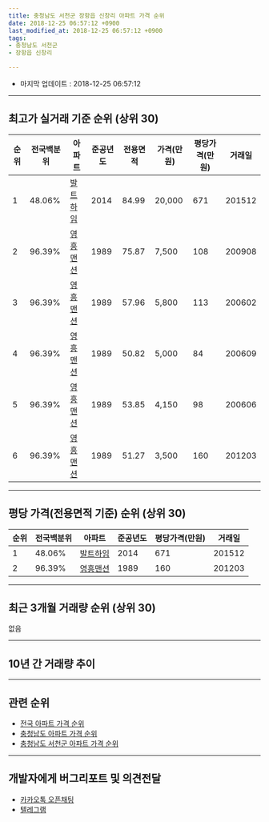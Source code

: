 ```yaml
---
title: 충청남도 서천군 장항읍 신창리 아파트 가격 순위
date: 2018-12-25 06:57:12 +0900
last_modified_at: 2018-12-25 06:57:12 +0900
tags:
- 충청남도 서천군
- 장항읍 신창리

---
```


* 마지막 업데이트 : 2018-12-25 06:57:12

---

## 최고가 실거래 기준 순위 (상위 30)


|순위|전국백분위|아파트|준공년도|전용면적|가격(만원)|평당가격(만원)|거래일|
|---|---|---|---|---|---|---|---|
|1|48.06%|[발트하임](https://search.naver.com/search.naver?query=%EC%B6%A9%EC%B2%AD%EB%82%A8%EB%8F%84+%EC%84%9C%EC%B2%9C%EA%B5%B0+%EC%9E%A5%ED%95%AD%EC%9D%8D+%EC%8B%A0%EC%B0%BD%EB%A6%AC+%EB%B0%9C%ED%8A%B8%ED%95%98%EC%9E%84)|2014|84.99|20,000|671|201512|
|2|96.39%|[영흥맨션](https://search.naver.com/search.naver?query=%EC%B6%A9%EC%B2%AD%EB%82%A8%EB%8F%84+%EC%84%9C%EC%B2%9C%EA%B5%B0+%EC%9E%A5%ED%95%AD%EC%9D%8D+%EC%8B%A0%EC%B0%BD%EB%A6%AC+%EC%98%81%ED%9D%A5%EB%A7%A8%EC%85%98)|1989|75.87|7,500|108|200908|
|3|96.39%|[영흥맨션](https://search.naver.com/search.naver?query=%EC%B6%A9%EC%B2%AD%EB%82%A8%EB%8F%84+%EC%84%9C%EC%B2%9C%EA%B5%B0+%EC%9E%A5%ED%95%AD%EC%9D%8D+%EC%8B%A0%EC%B0%BD%EB%A6%AC+%EC%98%81%ED%9D%A5%EB%A7%A8%EC%85%98)|1989|57.96|5,800|113|200602|
|4|96.39%|[영흥맨션](https://search.naver.com/search.naver?query=%EC%B6%A9%EC%B2%AD%EB%82%A8%EB%8F%84+%EC%84%9C%EC%B2%9C%EA%B5%B0+%EC%9E%A5%ED%95%AD%EC%9D%8D+%EC%8B%A0%EC%B0%BD%EB%A6%AC+%EC%98%81%ED%9D%A5%EB%A7%A8%EC%85%98)|1989|50.82|5,000|84|200609|
|5|96.39%|[영흥맨션](https://search.naver.com/search.naver?query=%EC%B6%A9%EC%B2%AD%EB%82%A8%EB%8F%84+%EC%84%9C%EC%B2%9C%EA%B5%B0+%EC%9E%A5%ED%95%AD%EC%9D%8D+%EC%8B%A0%EC%B0%BD%EB%A6%AC+%EC%98%81%ED%9D%A5%EB%A7%A8%EC%85%98)|1989|53.85|4,150|98|200606|
|6|96.39%|[영흥맨션](https://search.naver.com/search.naver?query=%EC%B6%A9%EC%B2%AD%EB%82%A8%EB%8F%84+%EC%84%9C%EC%B2%9C%EA%B5%B0+%EC%9E%A5%ED%95%AD%EC%9D%8D+%EC%8B%A0%EC%B0%BD%EB%A6%AC+%EC%98%81%ED%9D%A5%EB%A7%A8%EC%85%98)|1989|51.27|3,500|160|201203|


---

## 평당 가격(전용면적 기준) 순위 (상위 30)


|순위|전국백분위|아파트|준공년도|평당가격(만원)|거래일|
|---|---|---|---|---|---|
|1|48.06%|[발트하임](https://search.naver.com/search.naver?query=%EC%B6%A9%EC%B2%AD%EB%82%A8%EB%8F%84+%EC%84%9C%EC%B2%9C%EA%B5%B0+%EC%9E%A5%ED%95%AD%EC%9D%8D+%EC%8B%A0%EC%B0%BD%EB%A6%AC+%EB%B0%9C%ED%8A%B8%ED%95%98%EC%9E%84)|2014|671|201512|
|2|96.39%|[영흥맨션](https://search.naver.com/search.naver?query=%EC%B6%A9%EC%B2%AD%EB%82%A8%EB%8F%84+%EC%84%9C%EC%B2%9C%EA%B5%B0+%EC%9E%A5%ED%95%AD%EC%9D%8D+%EC%8B%A0%EC%B0%BD%EB%A6%AC+%EC%98%81%ED%9D%A5%EB%A7%A8%EC%85%98)|1989|160|201203|


---

## 최근 3개월 거래량 순위 (상위 30)

없음

---

## 10년 간 거래량 추이


<div style="width:100%;">
    <canvas id="deal_progress" height="250"></canvas>
</div>

<script>
new Chart(document.getElementById("deal_progress"), {
    type: 'line',
    data: {
        labels: ['200812','200901','200902','200903','200904','200905','200906','200907','200908','200909','200910','200911','200912','201001','201002','201003','201004','201005','201006','201007','201008','201009','201010','201011','201012','201101','201102','201103','201104','201105','201106','201107','201108','201109','201110','201111','201112','201201','201202','201203','201204','201205','201206','201207','201208','201209','201210','201211','201212','201301','201302','201303','201304','201305','201306','201307','201308','201309','201310','201311','201312','201401','201402','201403','201404','201405','201406','201407','201408','201409','201410','201411','201412','201501','201502','201503','201504','201505','201506','201507','201508','201509','201510','201511','201512','201601','201602','201603','201604','201605','201606','201607','201608','201609','201610','201611','201612','201701','201702','201703','201704','201705','201706','201707','201708','201709','201710','201711','201712','201801','201802','201803','201804','201805','201806','201807','201808','201809','201810','201811','201812'],
        datasets: [{
            label: '실거래 수',
            pointRadius: 1,
            data: [0, 0, 0, 0, 0, 0, 1, 0, 2, 2, 0, 0, 0, 1, 0, 0, 1, 1, 0, 0, 1, 0, 0, 0, 0, 0, 0, 1, 0, 2, 5, 5, 1, 1, 3, 2, 1, 0, 1, 2, 1, 1, 1, 1, 0, 0, 0, 1, 0, 1, 0, 0, 1, 1, 2, 0, 0, 0, 1, 0, 1, 1, 0, 1, 1, 0, 0, 1, 2, 0, 1, 2, 1, 0, 0, 1, 0, 3, 1, 1, 2, 2, 2, 3, 2, 0, 0, 0, 0, 2, 1, 0, 0, 0, 0, 0, 1, 1, 0, 0, 1, 1, 0, 2, 0, 0, 1, 0, 0, 0, 1, 0, 0, 0, 0, 0, 0, 1, 0, 0, 0],
            borderColor: "rgba(255, 201, 14, 1)",
            backgroundColor: "rgba(255, 201, 14, 0.5)",
            fill: true,
        }]
    },
    options: {
        responsive: true,
        title: {
            display: true,
            text: '10년간 거래량 추이'
        },
        tooltips: {
            mode: 'index',
            intersect: false,
        },
        hover: {
            mode: 'nearest',
            intersect: true
        },
        scales: {
            xAxes: [{
                display: true,
                scaleLabel: {
                    display: true,
                    labelString: '년/월'
                }
            }],
            yAxes: [{
                display: true,
                ticks: {
                    suggestedMin: 0,
                },
                scaleLabel: {
                    display: true,
                    labelString: '실거래 수'
                }
            }]
        }
    }
});

</script>


---

## 관련 순위

- [전국 아파트 가격 순위](https://inasie.github.io/apt-ranking/전국)
- [충청남도 아파트 가격 순위](https://inasie.github.io/apt-ranking/충청남도)
- [충청남도 서천군 아파트 가격 순위](https://inasie.github.io/apt-ranking/충청남도-서천군)


---

## 개발자에게 버그리포트 및 의견전달

- [카카오톡 오픈채팅](https://open.kakao.com/o/gLJUAP4)
- [텔레그램](https://t.me/inasie)

